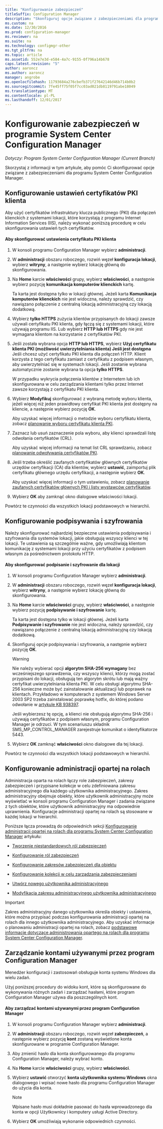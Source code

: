 ```yaml
---
title: "Konfigurowanie zabezpieczeń"
titleSuffix: Configuration Manager
description: "Skonfiguruj opcje związane z zabezpieczeniami dla programu System Center Configuration Manager."
ms.custom: na
ms.date: 12/30/2016
ms.prod: configuration-manager
ms.reviewer: na
ms.suite: na
ms.technology: configmgr-other
ms.tgt_pltfrm: na
ms.topic: article
ms.assetid: 552e7e3d-e584-4a7c-9155-0f796a14b678
caps.latest.revision: "5"
author: aaroncz
ms.author: aaroncz
manager: angrobe
ms.openlocfilehash: 11793684a276cbefb371f27642146d46b714b0b2
ms.sourcegitcommit: 7fe45ff75f05f7cc03ad021db8119791abe18049
ms.translationtype: MT
ms.contentlocale: pl-PL
ms.lasthandoff: 12/01/2017
---
```

# <a name="configure-security-in-system-center-configuration-manager"></a>Konfigurowanie zabezpieczeń w programie System Center Configuration Manager

*Dotyczy: Program System Center Configuration Manager (Current Branch)*

Skorzystaj z informacji w tym artykule, aby pomóc Ci skonfigurować opcje związane z zabezpieczeniami dla programu System Center Configuration Manager.  

##  <a name="BKMK_ConfigureClientPKI"></a> Konfigurowanie ustawień certyfikatów PKI klienta  
Aby użyć certyfikatów infrastruktury klucza publicznego (PKI) dla połączeń klienckich z systemami lokacji, które korzystają z programu Internet Information Services (IIS), należy wykonać poniższą procedurę w celu skonfigurowania ustawień tych certyfikatów.  

#### <a name="to-configure-client-pki-certificate-settings"></a>Aby skonfigurować ustawienia certyfikatu PKI klienta  

1.  W konsoli programu Configuration Manager wybierz **administracji**.  

2.  W **administracji** obszaru roboczego, rozwiń węzeł **konfiguracja lokacji**, wybierz **witryny**, a następnie wybierz lokację główną do skonfigurowania.  

3.  Na **Home** karcie **właściwości** grupy, wybierz **właściwości**, a następnie wybierz pozycję **komunikacja komputerów klienckich** kartę.  

    Ta karta jest dostępna tylko w lokacji głównej. Jeżeli karta **Komunikacja komputerów klienckich** nie jest widoczna, należy sprawdzić, czy nawiązano połączenie z centralną lokacją administracyjną czy lokacją dodatkową.  

4.  Wybierz **tylko HTTPS** zużycia klientów przypisanych do lokacji zawsze używali certyfikatu PKI klienta, gdy łączą się z systemami lokacji, które używają programu IIS. Lub wybierz **HTTP lub HTTPS** gdy nie jest wymagana klientom na korzystanie z certyfikatów PKI.  

5.  Jeśli została wybrana opcja **HTTP lub HTTPS**, wybierz **Użyj certyfikatu klienta PKI (możliwość uwierzytelniania klienta) Jeśli jest dostępna** Jeśli chcesz użyć certyfikatu PKI klienta dla połączeń HTTP. Klient korzysta z tego certyfikatu zamiast z certyfikatu z podpisem własnym, aby uwierzytelniać się w systemach lokacji. Jeśli zostanie wybrana automatycznie zostanie wybrana ta opcja **tylko HTTPS**.  

    W przypadku wykrycia połączenia klientów z Internetem lub ich skonfigurowana w celu zarządzania klientami tylko przez Internet zawsze korzystają z certyfikatu PKI klienta.  

6.  Wybierz **Modyfikuj** skonfigurować z wybraną metodę wyboru klienta, jeżeli więcej niż jeden prawidłowy certyfikat PKI klienta jest dostępny na kliencie, a następnie wybierz pozycję **OK**.  

    Aby uzyskać więcej informacji o metodzie wyboru certyfikatu klienta, zobacz [planowanie wyboru certyfikatu klienta PKI](../../../core/plan-design/security/plan-for-security.md#BKMK_PlanningForClientCertificateSelection).  

7.  Zaznacz lub usuń zaznaczenie pola wyboru, aby klienci sprawdzali listę odwołania certyfikatów (CRL).  

    Aby uzyskać więcej informacji na temat list CRL sprawdzaniu, zobacz [planowanie odwoływania certyfikatów PKI](../../../core/plan-design/security/plan-for-security.md#BKMK_PlanningForCRLs).  

8.  Jeśli trzeba określić zaufanych certyfikatów głównych certyfikatów urzędów certyfikacji (CA) dla klientów, wybierz **ustawić**, zaimportuj plik certyfikatu głównego urzędu certyfikacji, a następnie wybierz **OK**.  

    Aby uzyskać więcej informacji o tym ustawieniu, zobacz [planowanie zaufanych certyfikatów głównych PKI i listy wystawców certyfikatów](../../../core/plan-design/security/plan-for-security.md#BKMK_PlanningForRootCAs).  

9. Wybierz **OK** aby zamknąć okno dialogowe właściwości lokacji.  

Powtórz te czynności dla wszystkich lokacji podstawowych w hierarchii.  

##  <a name="BKMK_ConfigureSigningEncryption"></a>Konfigurowanie podpisywania i szyfrowania  
Należy skonfigurować najbardziej bezpieczne ustawienia podpisywania i szyfrowania dla systemów lokacji, jakie obsługują wszyscy klienci w tej lokacji. Te ustawienia są szczególnie ważne, gdy umożliwiają klientom komunikację z systemami lokacji przy użyciu certyfikatów z podpisem własnym za pośrednictwem protokołu HTTP.  

#### <a name="to-configure-signing-and-encryption-for-a-site"></a>Aby skonfigurować podpisanie i szyfrowanie dla lokacji  

1.  W konsoli programu Configuration Manager wybierz **administracji**.  

2.  W **administracji** obszaru roboczego, rozwiń węzeł **konfiguracja lokacji**, wybierz **witryny**, a następnie wybierz lokację główną do skonfigurowania.  

3.  Na **Home** karcie **właściwości** grupy, wybierz **właściwości**, a następnie wybierz pozycję **podpisywanie i szyfrowanie** kartę.  

    Ta karta jest dostępna tylko w lokacji głównej. Jeżeli karta **Podpisywanie i szyfrowanie** nie jest widoczna, należy sprawdzić, czy nawiązano połączenie z centralną lokacją administracyjną czy lokacją dodatkową.  

4.  Skonfiguruj opcje podpisywania i szyfrowania, a następnie wybierz pozycję **OK**.  

    > [!WARNING]  
    >  Nie należy wybierać opcji **algorytm SHA-256 wymagany** bez wcześniejszego sprawdzenia, czy wszyscy klienci, którzy mogą zostać przypisani do lokacji, obsługują ten algorytm skrótu lub mają ważny certyfikat uwierzytelniania klienta PKI. W celu obsługi algorytmu SHA-256 konieczne może być zainstalowanie aktualizacji lub poprawek na klientach. Przykładowo w komputerach z systemem Windows Server 2003 SP2 trzeba zainstalować poprawkę hotfix, do której podano odwołanie w [artykule KB 938397](http://go.microsoft.com/fwlink/p/?LinkId=226666).  
    >   
    >  Jeśli wybierzesz tę opcję, a klienci nie obsługują algorytmu SHA-256 i używają certyfikatów z podpisem własnym, programu Configuration Manager je odrzuci. W tym scenariuszu składnik SMS_MP_CONTROL_MANAGER zarejestruje komunikat o identyfikatorze 5443.  

5.  Wybierz **OK** zamknąć **właściwości** okno dialogowe dla tej lokacji.  

Powtórz te czynności dla wszystkich lokacji podstawowych w hierarchii.  

##  <a name="BKMK_ConfigureRBA"></a> Konfigurowanie administracji opartej na rolach  
Administracja oparta na rolach łączy role zabezpieczeń, zakresy zabezpieczeń i przypisane kolekcje w celu zdefiniowana zakresu administracyjnego dla każdego użytkownika administracyjnego. Zakres administracyjny obejmuje obiekty, które użytkownik administracyjny może wyświetlać w konsoli programu Configuration Manager i zadania związane z tych obiektów, które użytkownik administracyjny ma odpowiednie uprawnienia. Konfiguracje administracji opartej na rolach są stosowane w każdej lokacji w hierarchii.  

Poniższe łącza prowadzą do odpowiednich sekcji [Konfigurowanie administracji opartej na rolach dla programu System Center Configuration Manager](../../../core/servers/deploy/configure/configure-role-based-administration.md) artykułu:  

-   [Tworzenie niestandardowych ról zabezpieczeń](../../../core/servers/deploy/configure/configure-role-based-administration.md#BKMK_CreateSecRole)  

-   [Konfigurowanie ról zabezpieczeń](../../../core/servers/deploy/configure/configure-role-based-administration.md#BKMK_ConfigSecRole)  

-   [Konfigurowanie zakresów zabezpieczeń dla obiektu](../../../core/servers/deploy/configure/configure-role-based-administration.md#BKMK_ConfigSecScope)  

-   [Konfigurowanie kolekcji w celu zarządzania zabezpieczeniami](../../../core/servers/deploy/configure/configure-role-based-administration.md#BKMK_ConfigColl)  

-   [Utwórz nowego użytkownika administracyjnego](../../../core/servers/deploy/configure/configure-role-based-administration.md#BKMK_Create_AdminUser)  

-   [Modyfikacja zakresu administracyjnego użytkownika administracyjnego](../../../core/servers/deploy/configure/configure-role-based-administration.md#BKMK_ModAdminUser)  

> [!IMPORTANT]  
>  Zakres administracyjny danego użytkownika określa obiekty i ustawienia, które można przypisać podczas konfigurowania administracji opartej na rolach dla innego użytkownika administracyjnego. Aby uzyskać informacje o planowaniu administracji opartej na rolach, zobacz [podstawowe informacje dotyczące administrowania opartego na rolach dla programu System Center Configuration Manager](../../../core/understand/fundamentals-of-role-based-administration.md).  

##  <a name="BKMK_ManageAccounts"></a> Zarządzanie kontami używanymi przez program Configuration Manager  
Menedżer konfiguracji i zastosowań obsługuje konta systemu Windows dla wielu zadań.  

Użyj poniższej procedury do widoku kont, które są skonfigurowane do wykonywania różnych zadań i zarządzać hasłami, które program Configuration Manager używa dla poszczególnych kont.  

#### <a name="to-manage-accounts-that-are-used-by-configuration-manager"></a>Aby zarządzać kontami używanymi przez program Configuration Manager  

1.  W konsoli programu Configuration Manager wybierz **administracji**.  

2.  W **administracji** obszaru roboczego, rozwiń węzeł **zabezpieczeń**, a następnie wybierz pozycję **kont** zostaną wyświetlone konta skonfigurowane w programie Configuration Manager.  

3.  Aby zmienić hasło dla konta skonfigurowanego dla programu Configuration Manager, należy wybrać konto.  

4.  Na **Home** karcie **właściwości** grupy, wybierz **właściwości**.  

5.  Wybierz **ustawić** otworzyć **konta użytkownika systemu Windows** okna dialogowego i wpisać nowe hasło dla programu Configuration Manager do użycia dla konta.  

    > [!NOTE]  
    >  Wpisane hasło musi dokładnie pasować do hasła wprowadzonego dla konta w opcji Użytkownicy i komputery usługi Active Directory.  

6.  Wybierz **OK** umożliwiają wykonanie odpowiednich czynności.  

